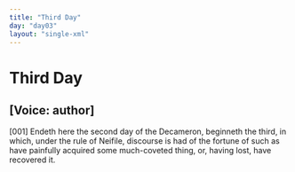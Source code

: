 ```yaml
---
title: "Third Day"
day: "day03"
layout: "single-xml"
---
```

<div id="day03" ruler="neifile" type="Day">
 <h1>
  Third Day
 </h1>
 <argument>
  <p>
   <h2>
    [Voice: author]
   </h2>
  </p>
  <p>
   <a name="p03990001">
    [001]
   </a>
   Endeth here the second day of the Decameron, beginneth
      the third, in which, under the rule of Neifile, discourse
      is had of the fortune of such as have painfully acquired
      some much-coveted thing, or, having lost, have recovered
      it.
  </p>
 </argument>
</div>